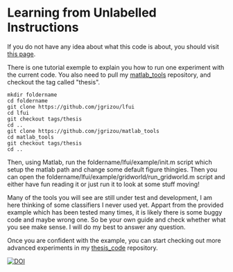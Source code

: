 Learning from Unlabelled Instructions
===

If you do not have any idea about what this code is about, you should visit [this page](http://jgrizou.com/projects/learning-from-unlabelled-instructions/).

There is one tutorial exemple to explain you how to run one experiment with the current code. You also need to pull my [matlab\_tools](https://github.com/jgrizou/matlab_tools) repository, and checkout the tag called "thesis". 

```
mkdir foldername
cd foldername
git clone https://github.com/jgrizou/lfui
cd lfui
git checkout tags/thesis
cd ..
git clone https://github.com/jgrizou/matlab_tools
cd matlab_tools
git checkout tags/thesis
cd ..
```

Then, using Matlab, run the foldername/lfui/example/init.m script which setup the matlab path and change some default figure thingies. Then you can open the foldername/lfui/example/gridworld/run_gridworld.m script and either have fun reading it or just run it to look at some stuff moving!

Many of the tools you will see are still under test and development, I am here thinking of some classifiers I never used yet. Appart from the provided example which has been tested many times, it is likely there is some buggy code and maybe wrong one. So be your own guide and check whether what you see make sense. I will do my best to answer any question.

Once you are confident with the example, you can start checking out more advanced experiments in my [thesis\_code](https://github.com/jgrizou/thesis_code) repository. 


[![DOI](https://zenodo.org/badge/6228/jgrizou/lfui.png)](http://dx.doi.org/10.5281/zenodo.11804)

